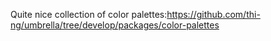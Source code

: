 Quite nice collection of color palettes:https://github.com/thi-ng/umbrella/tree/develop/packages/color-palettes